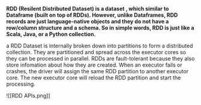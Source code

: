 **RDD (Resilent Distributed Dataset) is a dataset , which similar to Dataframe (built on top of RDDs). However, unlike Dataframes, RDD records are just language-native objects and they do not have a row/column structure and a schema. So in simple words, RDD is just like a Scala, Java, or a Python collection.**

a RDD Dataset is internally broken down into partitions to form a distributed collection. They are partitioned and spread across the executor cores  so they can be processed in parallel. RDDs are fault-tolerant because they also store infomation about how they are created. When an executor fails or crashes, the driver will assign the same RDD partition to another executor core. The new executor core will reload the RDD partition and start the processing. 

![[RDD APIs.png]]


